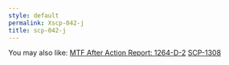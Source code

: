 ```yaml
---
style: default
permalink: Xscp-042-j
title: scp-042-j
---
```

You may also like:
[MTF After Action Report: 1264-D-2](http://scp-wiki.net/incident-log-1264-d-2)
[SCP-1308](http://scp-wiki.net/scp-1308)